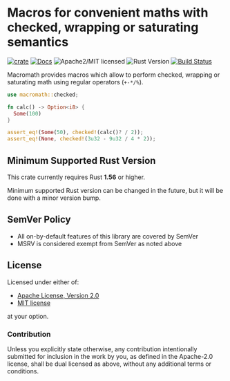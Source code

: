 # Macros for convenient maths with checked, wrapping or saturating semantics

[![crate][crate-image]][crate-link]
[![Docs][docs-image]][docs-link]
![Apache2/MIT licensed][license-image]
![Rust Version][rustc-image]
[![Build Status][build-image]][build-link]

Macromath provides macros which allow to perform checked, wrapping or saturating math
using regular operators (`+-*/%`).

```rust
use macromath::checked;

fn calc() -> Option<i8> {
  Some(100)
}

assert_eq!(Some(50), checked!(calc()? / 2));
assert_eq!(None, checked!(3u32 - 9u32 / 4 * 2));
```

## Minimum Supported Rust Version

This crate currently requires Rust **1.56** or higher.

Minimum supported Rust version can be changed in the future, but it will be
done with a minor version bump.

## SemVer Policy

- All on-by-default features of this library are covered by SemVer
- MSRV is considered exempt from SemVer as noted above

## License

Licensed under either of:

 * [Apache License, Version 2.0](http://www.apache.org/licenses/LICENSE-2.0)
 * [MIT license](http://opensource.org/licenses/MIT)

at your option.

### Contribution

Unless you explicitly state otherwise, any contribution intentionally submitted
for inclusion in the work by you, as defined in the Apache-2.0 license, shall be
dual licensed as above, without any additional terms or conditions.


[//]: # (badges)

[crate-image]: https://img.shields.io/crates/v/macromath.svg
[crate-link]: https://crates.io/crates/macromath
[docs-image]: https://docs.rs/macromath/badge.svg
[docs-link]: https://docs.rs/macromath/
[license-image]: https://img.shields.io/badge/license-Apache2.0/MIT-blue.svg
[rustc-image]: https://img.shields.io/badge/rustc-1.56+-blue.svg
[build-image]: https://github.com/B4dM4n/macromath-rs/workflows/macromath/badge.svg?branch=master&event=push
[build-link]: https://github.com/B4dM4n/macromath-rs/actions?query=workflow%3Amacromath
